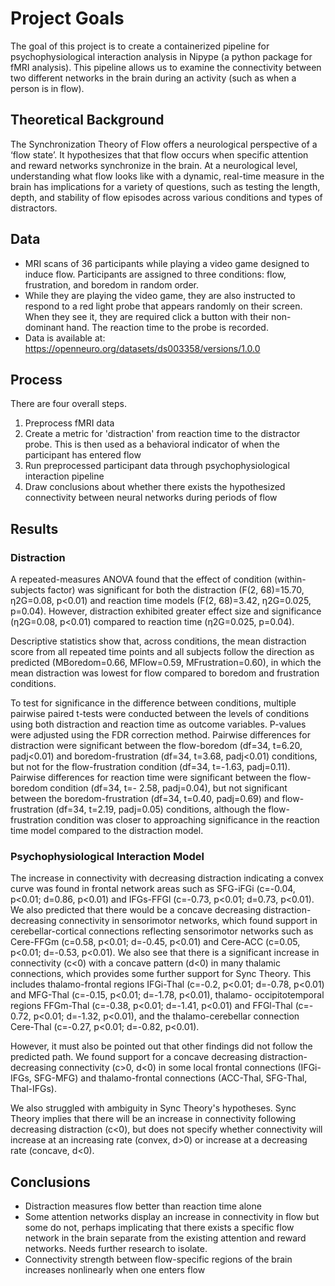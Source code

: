 # Project Goals
The goal of this project is to create a containerized pipeline for psychophysiological interaction analysis in Nipype (a python package for fMRI analysis). This pipeline allows us to examine the connectivity between two different networks in the brain during an activity (such as when a person is in flow). 

## Theoretical Background
The Synchronization Theory of Flow offers a neurological perspective of a ‘flow state’. It hypothesizes that that flow occurs when specific attention and reward networks synchronize in the brain. At a neurological level, understanding what flow looks like with a dynamic, real-time measure in the brain has implications for a variety of questions, such as testing the length, depth, and stability of flow episodes across various conditions and types of distractors. 

## Data
- MRI scans of 36 participants while playing a video game designed to induce flow. Participants are assigned to three conditions: flow, frustration, and boredom in random order.
- While they are playing the video game, they are also instructed to respond to a red light probe that appears randomly on their screen. When they see it, they are required click a button with their non-dominant hand. The reaction time to the probe is recorded.
- Data is available at: https://openneuro.org/datasets/ds003358/versions/1.0.0

## Process
There are four overall steps.
1. Preprocess fMRI data
2. Create a metric for 'distraction' from reaction time to the distractor probe. This is then used as a behavioral indicator of when the participant has entered flow
3. Run preprocessed participant data through psychophysiological interaction pipeline
4. Draw conclusions about whether there exists the hypothesized connectivity between neural networks during periods of flow 

## Results
### Distraction
A repeated-measures ANOVA found that the effect of condition (within-subjects factor) was significant for both the distraction (F(2, 68)=15.70, η2G=0.08, p<0.01) and reaction time models (F(2, 68)=3.42, η2G=0.025, p=0.04). However, distraction exhibited greater effect size and significance (η2G=0.08, p<0.01) compared to reaction time (η2G=0.025, p=0.04).

Descriptive statistics show that, across conditions, the mean distraction score from all repeated time points and all subjects follow the direction as predicted (MBoredom=0.66, MFlow=0.59, MFrustration=0.60), in which the mean distraction was lowest for flow compared to boredom and frustration conditions.

To test for significance in the difference between conditions, multiple pairwise paired t-tests were conducted between the levels of conditions using both distraction and reaction time as outcome variables. P-values were adjusted using the FDR correction method. Pairwise differences for distraction were significant between the flow-boredom (df=34, t=6.20, padj<0.01) and boredom-frustration (df=34, t=3.68, padj<0.01) conditions, but not for the flow-frustration condition (df=34, t=-1.63, padj=0.11). Pairwise differences for reaction time were significant between the flow-boredom condition (df=34, t=- 2.58, padj=0.04), but not significant between the boredom-frustration (df=34, t=0.40, padj=0.69) and flow-frustration (df=34, t=2.19, padj=0.05) conditions, although the flow-frustration condition was closer to approaching significance in the reaction time model compared to the distraction model.

### Psychophysiological Interaction Model
The increase in connectivity with decreasing distraction indicating a convex curve was found in frontal network areas such as SFG-iFGi (c=-0.04, p<0.01; d=0.86, p<0.01) and IFGs-FFGl (c=-0.73, p<0.01; d=0.73, p<0.01). We also predicted that there would be a concave decreasing distraction- decreasing connectivity in sensorimotor networks, which found support in cerebellar-cortical connections reflecting sensorimotor networks such as Cere-FFGm (c=0.58, p<0.01; d=-0.45, p<0.01) and Cere-ACC (c=0.05, p<0.01; d=-0.53, p<0.01). We also see that there is a significant increase in connectivity (c<0) with a concave pattern (d<0) in many thalamic connections, which provides some further support for Sync Theory. This includes thalamo-frontal regions IFGi-Thal (c=-0.2, p<0.01; d=-0.78, p<0.01) and MFG-Thal (c=-0.15, p<0.01; d=-1.78, p<0.01), thalamo- occipitotemporal regions FFGm-Thal (c=-0.38, p<0.01; d=-1.41, p<0.01) and FFGl-Thal (c=- 0.72, p<0.01; d=-1.32, p<0.01), and the thalamo-cerebellar connection Cere-Thal (c=-0.27, p<0.01; d=-0.82, p<0.01).

However, it must also be pointed out that other findings did not follow the predicted path. We found support for a concave decreasing distraction- decreasing connectivity (c>0, d<0) in some local frontal connections (IFGi-IFGs, SFG-MFG) and thalamo-frontal connections (ACC-Thal, SFG-Thal, Thal-IFGs).

We also struggled with ambiguity in Sync Theory's hypotheses. Sync Theory implies that there will be an increase in connectivity following decreasing distraction (c<0), but does not specify whether connectivity will increase at an increasing rate (convex, d>0) or increase at a decreasing rate (concave, d<0).

## Conclusions
- Distraction measures flow better than reaction time alone
- Some attention networks display an increase in connectivity in flow but some do not, perhaps implicating that there exists a specific flow network in the brain separate from the existing attention and reward networks. Needs further research to isolate. 
- Connectivity strength between flow-specific regions of the brain increases nonlinearly when one enters flow
